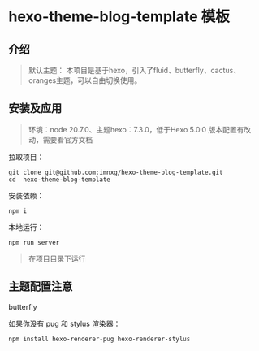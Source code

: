 # hexo-theme-blog-template 模板

## 介绍
>  默认主题：
本项目是基于hexo，引入了fluid、butterfly、cactus、oranges主题，可以自由切换使用。


## 安装及应用
> 环境：node 20.7.0、主题hexo：7.3.0，低于Hexo 5.0.0 版本配置有改动，需要看官方文档

拉取项目：
```
git clone git@github.com:imnxg/hexo-theme-blog-template.git
cd  hexo-theme-blog-template
```

安装依赖：
```
npm i
```

本地运行：
```
npm run server
```
> 在项目目录下运行



## 主题配置注意

butterfly

如果你没有 pug 和 stylus 渲染器：
```
npm install hexo-renderer-pug hexo-renderer-stylus
```



